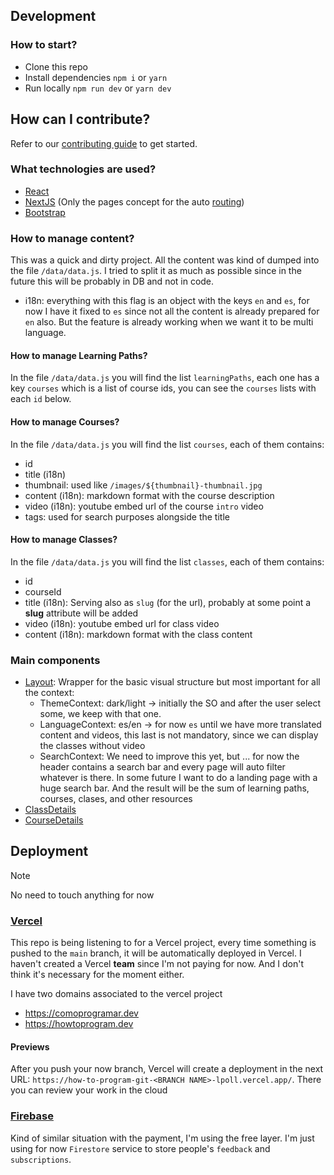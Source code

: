 ## Development

### How to start?

- Clone this repo
- Install dependencies `npm i` or `yarn`
- Run locally `npm run dev` or `yarn dev`

## How can I contribute?

Refer to our [contributing guide](CONTRIBUTING.md) to get started.

### What technologies are used?

- [React](https://react.dev/learn)
- [NextJS](https://nextjs.org/) (Only the pages concept for the auto [routing](https://nextjs.org/docs/app/building-your-application/routing))
- [Bootstrap](https://getbootstrap.com/docs/5.3/getting-started/introduction/)

### How to manage content?

This was a quick and dirty project. All the content was kind of dumped into the file `/data/data.js`. I tried to split it as much as possible since in the future this will be probably in DB and not in code.

- i18n: everything with this flag is an object with the keys `en` and `es`, for now I have it fixed to `es` since not all the content is already prepared for `en` also. But the feature is already working when we want it to be multi language.

#### How to manage **Learning Paths**?

In the file `/data/data.js` you will find the list `learningPaths`, each one has a key `courses` which is a list of course ids, you can see the `courses` lists with each `id` below.

#### How to manage **Courses**?

In the file `/data/data.js` you will find the list `courses`, each of them contains:

- id
- title (i18n)
- thumbnail: used like `/images/${thumbnail}-thumbnail.jpg`
- content (i18n): markdown format with the course description
- video (i18n): youtube embed url of the course `intro` video
- tags: used for search purposes alongside the title

#### How to manage **Classes**?

In the file `/data/data.js` you will find the list `classes`, each of them contains:

- id
- courseId
- title (i18n): Serving also as `slug` (for the url), probably at some point a **slug** attribute will be added
- video (i18n): youtube embed url for class video
- content (i18n): markdown format with the class content

### Main components

- [Layout](components/layout.jsx): Wrapper for the basic visual structure but most important for all the context:
  - ThemeContext: dark/light -> initially the SO and after the user select some, we keep with that one.
  - LanguageContext: es/en -> for now `es` until we have more translated content and videos, this last is not mandatory, since we can display the classes without video
  - SearchContext: We need to improve this yet, but ... for now the header contains a search bar and every page will auto filter whatever is there. In some future I want to do a landing page with a huge search bar. And the result will be the sum of learning paths, courses, clases, and other resources
- [ClassDetails](components/class-details.jsx)
- [CourseDetails](components/course-details.jsx)

## Deployment

> [!NOTE]
> No need to touch anything for now

### [Vercel](https://vercel.com/)

This repo is being listening to for a Vercel project, every time something is pushed to the `main` branch, it will be automatically deployed in Vercel. I haven't created a Vercel **team** since I'm not paying for now. And I don't think it's necessary for the moment either.

I have two domains associated to the vercel project

- https://comoprogramar.dev
- https://howtoprogram.dev

#### Previews

After you push your now branch, Vercel will create a deployment in the next URL: `https://how-to-program-git-<BRANCH NAME>-lpoll.vercel.app/`. There you can review your work in the cloud

### [Firebase](https://console.firebase.google.com/)

Kind of similar situation with the payment, I'm using the free layer. I'm just using for now `Firestore` service to store people's `feedback` and `subscriptions`.
